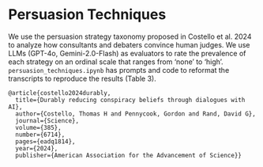 # Persuasion Techniques
We use the persuasion strategy taxonomy proposed in Costello et al. 2024 to analyze how consultants and
debaters convince human judges. We use LLMs (GPT-4o, Gemini-2.0-Flash) as evaluators to rate the prevalence of each strategy on an ordinal scale that ranges from ‘none’ to ‘high’. ```persuasion_techniques.ipynb``` has prompts and code to reformat the transcripts to reproduce the results (Table 3). 

```
@article{costello2024durably,
  title={Durably reducing conspiracy beliefs through dialogues with AI},
  author={Costello, Thomas H and Pennycook, Gordon and Rand, David G},
  journal={Science},
  volume={385},
  number={6714},
  pages={eadq1814},
  year={2024},
  publisher={American Association for the Advancement of Science}}
```

